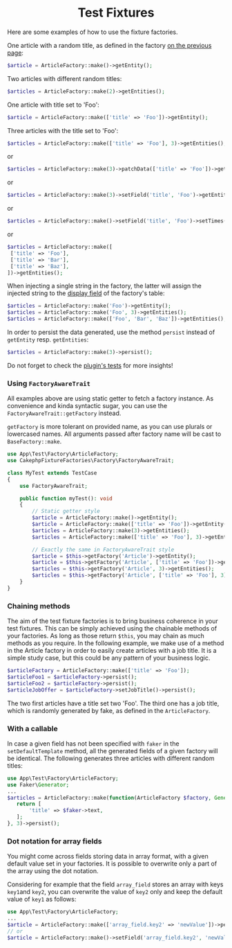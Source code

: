 <h1 align="center">Test Fixtures</h1>

Here are some examples of how to use the fixture factories.

One article with a random title, as defined in the factory [on the previous page](factories.md):
```php
$article = ArticleFactory::make()->getEntity();
```
Two articles with different random titles:
```php
$articles = ArticleFactory::make(2)->getEntities();
```
One article with title set to 'Foo':
```php
$article = ArticleFactory::make(['title' => 'Foo'])->getEntity();
```
Three articles with the title set to 'Foo':
```php
$articles = ArticleFactory::make(['title' => 'Foo'], 3)->getEntities();
```
or
```php
$articles = ArticleFactory::make(3)->patchData(['title' => 'Foo'])->getEntities();
```
or
```php
$articles = ArticleFactory::make(3)->setField('title', 'Foo')->getEntities();
```
or
```php
$articles = ArticleFactory::make()->setField('title', 'Foo')->setTimes(3)->getEntities();
```
or
```php
$articles = ArticleFactory::make([
 ['title' => 'Foo'],
 ['title' => 'Bar'],
 ['title' => 'Baz'],
])->getEntities();
```

When injecting a single string in the factory, the latter will assign the injected string to the
[display field](https://book.cakephp.org/4/en/orm/retrieving-data-and-resultsets.html#finding-key-value-pairs) of the factory's table:
```php
$articles = ArticleFactory::make('Foo')->getEntity();
$articles = ArticleFactory::make('Foo', 3)->getEntities();
$articles = ArticleFactory::make(['Foo', 'Bar', 'Baz'])->getEntities();
```


In order to persist the data generated, use the method `persist` instead of `getEntity` resp. `getEntities`:
```php
$articles = ArticleFactory::make(3)->persist();
```

Do not forget to check the [plugin's tests](../tests) for
more insights!

### Using `FactoryAwareTrait`
All examples above are using static getter to fetch a factory instance. As convenience and kinda syntactic sugar, you can use the `FactoryAwareTrait::getFactory` instead.

`getFactory` is more tolerant on provided name, as you can use plurals or lowercased names. All arguments passed after factory name will be cast to `BaseFactory::make`.

```php
use App\Test\Factory\ArticleFactory;
use CakephpFixtureFactories\Factory\FactoryAwareTrait;

class MyTest extends TestCase
{
    use FactoryAwareTrait;

    public function myTest(): void
    {
        // Static getter style
        $article = ArticleFactory::make()->getEntity();
        $article = ArticleFactory::make(['title' => 'Foo'])->getEntity();
        $articles = ArticleFactory::make(3)->getEntities();
        $articles = ArticleFactory::make(['title' => 'Foo'], 3)->getEntities();

        // Exactly the same in FactoryAwareTrait style
        $article = $this->getFactory('Article')->getEntity();
        $article = $this->getFactory('Article', ['title' => 'Foo'])->getEntity();
        $articles = $this->getFactory('Article', 3)->getEntities();
        $articles = $this->getFactory('Article', ['title' => 'Foo'], 3)->getEntities();
    }
}
```

### Chaining methods
The aim of the test fixture factories is to bring business coherence in your test fixtures.
This can be simply achieved using the chainable methods of your factories. As long as those return `$this`, you may chain as much methods as you require.
In the following example, we make use of a method in the Article factory in order to easily create articles with a job title.
It is a simple study case, but this could be any pattern of your business logic.
```php
$articleFactory = ArticleFactory::make(['title' => 'Foo']);
$articleFoo1 = $articleFactory->persist();
$articleFoo2 = $articleFactory->persist();
$articleJobOffer = $articleFactory->setJobTitle()->persist();
```

 The two first articles have a title set two 'Foo'. The third one has a job title, which is randomly generated by fake, as defined in the
 `ArticleFactory`.

### With a callable

In case a given field has not been specified with `faker` in the `setDefaultTemplate` method,  all the generated fields of a given factory
will be identical. The following
generates three articles with different random titles:
```php
use App\Test\Factory\ArticleFactory;
use Faker\Generator;
...
$articles = ArticleFactory::make(function(ArticleFactory $factory, Generator $faker) {
   return [
       'title' => $faker->text,
   ];
}, 3)->persist();
```

### Dot notation for array fields

You might come across fields storing data in array format, with a given default value set in your factories.
It is possible to overwrite only a part of the array using the dot notation.

Considering for example that the field `array_field` stores an array with keys `key1`and `key2`, you can
overwrite the value of `key2` only and keep the default value of `key1` as follows: 

```php
use App\Test\Factory\ArticleFactory;
...
$article = ArticleFactory::make(['array_field.key2' => 'newValue'])->persist();
// or
$article = ArticleFactory::make()->setField('array_field.key2', 'newValue')->persist();
```

